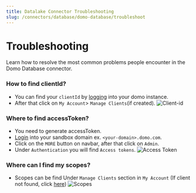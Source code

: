 ```yaml
---
title: Datalake Connector Troubleshooting
slug: /connectors/database/domo-database/troubleshoot
---
```


# Troubleshooting

Learn how to resolve the most common problems people encounter in the Domo Database connector.

### How to find clientId?
* You can find your `clientId` by [logging](https://developer.domo.com/) into your domo instance.
* After that click on `My Account`> `Manage Clients`(if created).
<Image
src="/images/v0.13.2/openmetadata/connectors/domodatabase/client-id.png"
alt="Client-id"
caption="Find Services under the Settings menu"
/>

### Where to find accessToken?
* You need to generate accessToken.
* [Login](https://www.domo.com/login) into your sandbox domain ex. `<your-domain>.domo.com`.
* Click on the `MORE` button on navbar, after that click on `Admin`.
* Under `Authentication` you will find `Access tokens`.
<Image
src="/images/v0.13.2/openmetadata/connectors/domodatabase/access-token.png"
alt="Access Token"
caption="access-token"
/>

### Where can I find my scopes?
* Scopes can be find Under `Manage Clients` section in `My Account` (If client not found, click [here](#how-to-find-clientid))
<Image
src="/images/v0.13.2/openmetadata/connectors/domodatabase/scopes.jpeg"
alt="Scopes"
caption="Scopes"
/>

